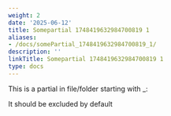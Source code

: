 ```yaml
---
weight: 2
date: '2025-06-12'
title: Somepartial 1748419632984700819 1
aliases:
- /docs/somePartial_1748419632984700819_1/
description: ''
linkTitle: Somepartial 1748419632984700819 1
type: docs
---
```


This is a partial in file/folder starting with _:

It should be excluded by default

